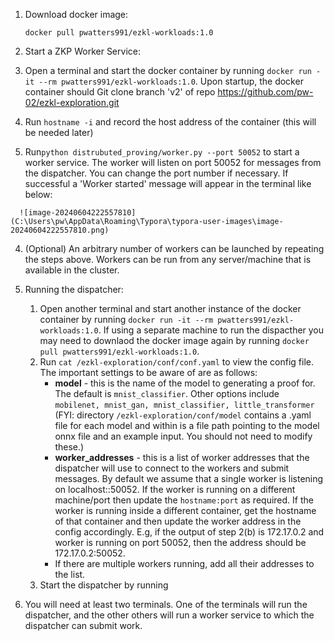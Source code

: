 1. Download docker image:

   `docker pull pwatters991/ezkl-workloads:1.0`

2.  Start a ZKP Worker Service:

   1. Open a terminal and start the docker container by running `docker run -it --rm pwatters991/ezkl-workloads:1.0`. Upon startup, the docker container should Git clone branch 'v2' of repo https://github.com/pw-02/ezkl-exploration.git

   2. Run `hostname -i` and record the host address of the container (this will be needed later)

   3.  Run`python distrubuted_proving/worker.py --port 50052` to start a worker service. The worker will listen on port 50052 for messages from the dispatcher. You can change the port number if necessary.  If successful a 'Worker started' message  will appear in the terminal like below:

      ![image-20240604222557810](C:\Users\pw\AppData\Roaming\Typora\typora-user-images\image-20240604222557810.png)

   4. (Optional) An arbitrary number of workers can be launched by repeating the steps above. Workers can be run from any server/machine that is available in the cluster. 

3. Running the dispatcher:

   1. Open another terminal and start another instance of the docker container by running  `docker run -it --rm pwatters991/ezkl-workloads:1.0`. If using a separate machine to run the dispacther you may need to downlaod the docker image again by running `docker pull pwatters991/ezkl-workloads:1.0`.
   2. Run `cat /ezkl-exploration/conf/conf.yaml` to view the config file. The important settings to be aware of are as follows:
      - **model** - this is the name of the model to generating a proof for. The default is `mnist_classifier`.  Other options include `mobilenet, mnist_gan, mnist_classifier, little_transformer` (FYI: directory `/ezkl-exploration/conf/model` contains a .yaml file for each model and within is a file path pointing to the model onnx file and an example input. You should not need to modify these.)
      - **worker_addresses** - this is a list of worker addresses that the dispatcher will use to connect to the workers and submit messages. By default we assume that a  single worker is listening on localhost::50052. If the worker is running on a different machine/port then update the `hostname:port` as required. If the worker is running inside a different container, get the hostname of that container and then update the worker address in the config accordingly. E.g, if the output of step 2(b) is 172.17.0.2 and worker is running on port 50052, then the address should be 172.17.0.2:50052.
      - If there are multiple workers running, add all their addresses to the list.  
   3. Start the dispatcher by running  

   

4. You will need at least two terminals. One of the terminals will run the dispatcher, and the other others will run a worker service to which the dispatcher can submit work. 

    
